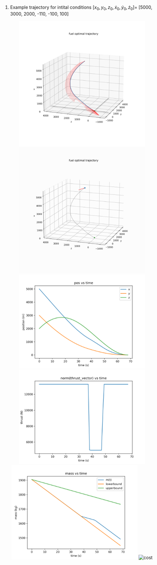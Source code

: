 1. Example trajectory for intital conditions $[x_0, y_0, z_0, \dot{x}_0, \dot{y}_0, \dot{z}_0]$= [5000, 3000, 2000, -110, -100, 100] 
<div style="text-align: center;">
  <img src="images/trajectory.png" alt="trajectory" width="400" />
  <img src="images/animation.gif" alt="animation" width="400" />
</div>

<div style="text-align: center;">
  <img src="images/position.png" alt="position" width="400" />
  <img src="images/throttle.png" alt="throttle" width="400" />
</div>

<div style="text-align: center;">
  <img src="images/mass.png" alt="mass" width="400" />
  <img src="images/cost_tof" alt="cost" width="400" />
</div>
